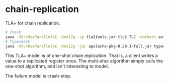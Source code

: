 # chain-replication

TLA+ for chain replication.

```bash
# Check
java -XX:+UseParallelGC -Xmx12g -cp tla2tools.jar tlc2.TLC -workers auto spec.tla
# Typecheck
java -XX:+UseParallelGC -Xmx12g -jar apalache-pkg-0.20.3-full.jar typecheck spec.tla
```

This TLA+ model is of one-shot chain replication. That is, a client writes a value to a replicated register once. The multi-shot algorithm simply calls the one-shot algorithm, and isn't interesting to model.

The failure model is crash-stop.
